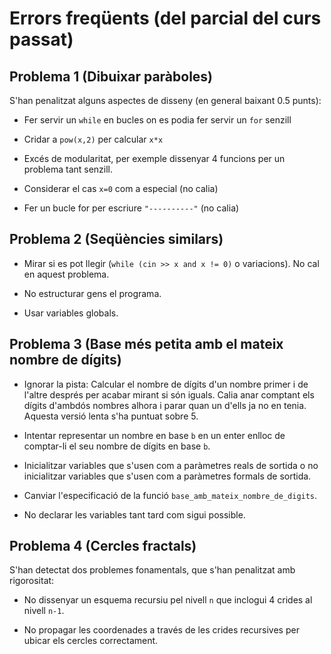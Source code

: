 # Errors freqüents (del parcial del curs passat)

## Problema 1 (Dibuixar paràboles)

S'han penalitzat alguns aspectes de disseny (en general baixant 0.5 punts):

* Fer servir un `while` en bucles on es podia fer servir un `for` senzill

* Cridar a `pow(x,2)` per calcular `x*x`

* Excés de modularitat, per exemple dissenyar 4 funcions per un problema tant senzill.

* Considerar el cas `x=0` com a especial (no calia)

* Fer un bucle for per escriure `"----------"` (no calia)


## Problema 2 (Seqüències similars)

* Mirar si es pot llegir (`while (cin >> x and x != 0)` o variacions).
No cal en aquest problema.

* No estructurar gens el programa.

* Usar variables globals.


## Problema 3 (Base més petita amb el mateix nombre de dígits)

* Ignorar la pista: Calcular el nombre de dígits d'un nombre primer i
de l'altre després per acabar mirant si són iguals. Calia anar
comptant els dígits d'ambdós nombres alhora i parar
quan un d'ells ja no en tenia. Aquesta versió lenta s'ha puntuat
sobre 5.

* Intentar representar un nombre en base `b` en un enter enlloc
de comptar-li el seu nombre de dígits en base `b`.

* Inicialitzar variables que s'usen com a paràmetres reals de sortida
o no inicialitzar variables que s'usen com a paràmetres formals de sortida.

* Canviar l'especificació de la funció `base_amb_mateix_nombre_de_digits`.

* No declarar les variables tant tard com sigui possible.


## Problema 4 (Cercles fractals)

S'han detectat dos problemes fonamentals, que s'han penalitzat amb rigorositat:

* No dissenyar un esquema recursiu pel nivell `n` que inclogui 4 crides al nivell `n-1`.

* No propagar les coordenades a través de les crides recursives per ubicar els cercles correctament.
